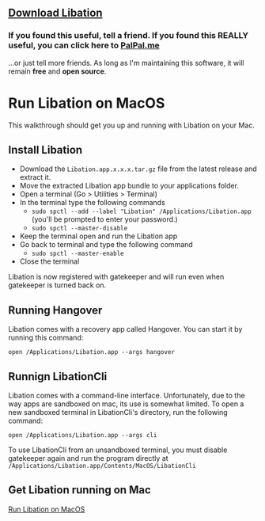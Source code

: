 ## [Download Libation](https://github.com/rmcrackan/Libation/releases/latest)

### If you found this useful, tell a friend. If you found this REALLY useful, you can click here to [PalPal.me](https://paypal.me/mcrackan?locale.x=en_us)
...or just tell more friends. As long as I'm maintaining this software, it will remain **free** and **open source**.


# Run Libation on MacOS
This walkthrough should get you up and running with Libation on your Mac.

## Install Libation

- Download the `Libation.app.x.x.x.tar.gz` file from the latest release and extract it. 
- Move the extracted Libation app bundle to your applications folder.
- Open a terminal (Go > Utilities > Terminal)
- In the terminal type the following commands
  - `sudo spctl --add --label "Libation" /Applications/Libation.app` (you'll be prompted to enter your password.)
  - `sudo spctl --master-disable`
- Keep the terminal open and run the Libation app
- Go back to terminal and type the following command
  - `sudo spctl --master-enable`
- Close the terminal

Libation is now registered with gatekeeper and will run even when gatekeeper is turned back on.

## Running Hangover

Libation comes with a recovery app called Hangover. You can start it by running this command:
```Console
open /Applications/Libation.app --args hangover
```

## Runnign LibationCli

Libation comes with a command-line interface. Unfortunately, due to the way apps are sandboxed on mac, its use is somewhat limited. To open a new sandboxed terminal in LibationCli's directory, run the following command:
```Console
open /Applications/Libation.app --args cli
```
To use LibationCli from an unsandboxed terminal, you must disable gatekeeper again and run the program directly at `/Applications/Libation.app/Contents/MacOS/LibationCli`

## Get Libation running on Mac

[Run Libation on MacOS](https://user-images.githubusercontent.com/37587114/213933357-983d8ede-2738-4b32-9c6e-40de21ff09c2.mp4)
